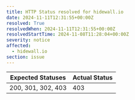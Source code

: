 ```yaml
---
title: HTTP Status resolved for hidewall.io
date: 2024-11-11T12:31:55+00:00Z
resolved: True
resolvedWhen: 2024-11-11T12:31:55+00:00Z
resolvedStartTime: 2024-11-08T11:28:04+00:00Z
severity: notice
affected:
  - hidewall.io
section: issue
---
```


| Expected Statuses | Actual Status  |
|-------------------|----------------|
| 200, 301, 302, 403 | 403 |
